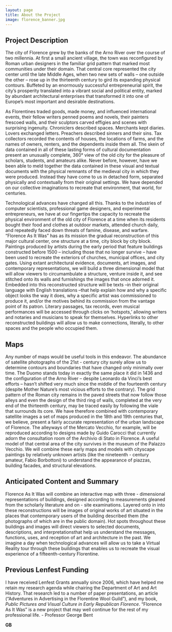 ```yaml
---
layout: page
title: About the Project
image: florence_banner.jpg
---
```


## Project Description
The city of Florence grew by the banks of the Arno River over the course of two millennia. At first a small ancient village, the town was reconfigured by Roman urban designers in the familiar grid pattern that marked most communities under their domain. That central core represented the city center until the late Middle Ages, when two new sets of walls – one outside the other – rose up in the thirteenth century to gird its expanding physical contours. Buffeted by an enormously successful entrepreneurial spirit, the city’s prosperity translated into a vibrant social and political entity, marked by abundant architectural enterprises that transformed it into one of Europe’s most important and desirable destinations.

As Florentines traded goods, made money, and influenced international events, their fellow writers penned poems and novels, their painters frescoed walls, and their sculptors carved effigies and scenes with surprising ingenuity. Chroniclers described spaces. Merchants kept diaries. Lovers exchanged letters. Preachers described sinners and their sins. Tax collectors recorded the contents of houses, the locations of farms, and the names of owners, renters, and the dependents inside them all. The skein of data contained in all of these lasting forms of cultural documentation present an unusually complete, 360° view of the old city for the pleasure of scholars, students, and amateurs alike. Never before, however, have we been able to meld together the data contained in these visual and textual documents with the physical remnants of the medieval city in which they were produced. Instead they have come to us in detached form, separated physically and contextually from their original settings. We have depended on our collective imaginations to recreate that environment, that world, for centuries.

Technological advances have changed all this. Thanks to the industries of computer scientists, professional game designers, and experimental entrepreneurs, we have at our fingertips the capacity to recreate the physical environment of the old city of Florence at a time when its residents bought their food and clothes at outdoor markets, attended church daily, and repeatedly faced down threats of famine, disease, and warfare. “Florence As It Was” has as its mission the gradual reconstruction of this major cultural center, one structure at a time, city block by city block. Paintings produced by artists during the early period that feature buildings constructed before 1500 – including those that no longer survive – have been used to recreate the exteriors of churches, municipal offices, and city gates. Using extant architectural evidence, documents, art images, and contemporary representations, we will build a three dimensional model that will allow viewers to circumambulate a structure, venture inside it, and see stitched onto its walls and furnishings the images that once adorned it. Embedded into this reconstructed structure will be texts –in their original language with English translations –that help explain how and why a specific object looks the way it does, why a specific artist was commissioned to produce it, and/or the motives behind its commission from the vantage point of its patron. Literary passages, tax records, even musical performances will be accessed through clicks on ‘hotspots,’ allowing writers and notaries and musicians to speak for themselves. Hyperlinks to other reconstructed buildings will allow us to make connections, literally, to other spaces and the people who occupied them.

## Maps
Any number of maps would be useful tools in this endeavor. The abundance of satellite photographs of the 21st - century city surely allow us to determine contours and boundaries that have changed only minimally over time. The Duomo stands today in exactly the same place it did in 1436 and the configuration of the Arno River – despite Leonardo da Vinci’s best efforts – hasn’t shifted very much since the middle of the fourteenth century (despite Mother Nature’s most vicious efforts to the contrary). The grid pattern of the Roman city remains in the paved streets that now follow those alleys and even the design of the third ring of walls, completed at the very end of the thirteenth century, may be traced easily by following the viale that surrounds its core.
We have therefore combined with contemporary satellite images a set of maps produced in the 18th and 19th centuries that, we believe, present a fairly accurate representation of the urban landscape of Florence. The alleyways of the Mercato Vecchio, for example, will be reproduced according to designs made by Guido Carocci that currently adorn the consultation room of the Archivio di Stato in Florence. A useful model of that central area of the city survives in the museum of the Palazzo Vecchio. We will combine these early maps and models with cityscape paintings by relatively unknown artists (like the nineteenth - century amateur, Fabio Borbottoni) to understand the appearance of piazzas, building facades, and structural elevations.

## Anticipated Content and Summary
Florence As It Was will combine an interactive map with three - dimensional representations of buildings, designed according to measurements gleaned from the scholarly literature and on - site examinations. Layered onto in into these reconstructions will be images of original works of art situated in the places that contemporary users of the building described them (the photographs of which are in the public domain). Hot spots throughout these buildings and images will direct viewers to selected documents, descriptions, and interpretationsthat help us understand the messages, functions, uses, and reception of art and architecture in the past. We imagine a day when technological advances will allow us to take a Virtual Reality tour through these buildings that enables us to recreate the visual experience of a fifteenth-century Florentine.

## Previous Lenfest Funding
I have received Lenfest Grants annually since 2006, which have helped me retain my research agenda while chairing the Department of Art and Art History. That research led to a number of paper presentations, an article (“Adventures in Advertising in the Florentine Wool Guild”), and my book, *Public Pictures and Visual Culture in Early Republican Florence*. “Florence As It Was” is a new project that may well continue for the rest of my professional life. - Professor George Bent

__GB__
